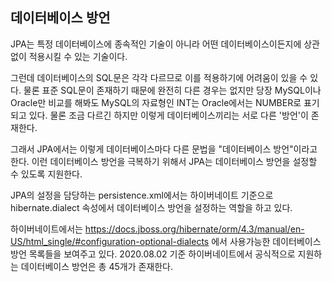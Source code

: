 ## 데이터베이스 방언

JPA는 특정 데이터베이스에 종속적인 기술이 아니라
어떤 데이터베이스이든지에 상관 없이 적용시킬 수 있는 기술이다.

그런데 데이터베이스의 SQL문은 각각 다르므로 이를 적용하기에 어려움이 있을 수 있다.
물론 표준 SQL문이 존재하기 때문에 완전히 다른 경우는 없지만
당장 MySQL이나 Oracle만 비교를 해봐도 MySQL의 자료형인 INT는 Oracle에서는 NUMBER로 표기되고 있다.
물론 조금 다르긴 하지만 이렇게 데이터베이스끼리는 서로 다른 '방언'이 존재한다.

그래서 JPA에서는 이렇게 데이터베이스마다 다른 문법을 "데이터베이스 방언"이라고 한다.
이런 데이터베이스 방언을 극복하기 위해서 JPA는 데이터베이스 방언을 설정할 수 있도록 지원한다.

JPA의 설정을 담당하는 persistence.xml에서는 하이버네이트 기준으로 hibernate.dialect 속성에서
데이터베이스 방언을 설정하는 역할을 하고 있다.

하이버네이트에서는
https://docs.jboss.org/hibernate/orm/4.3/manual/en-US/html_single/#configuration-optional-dialects
에서 사용가능한 데이터베이스 방언 목록들을 보여주고 있다.
2020.08.02 기준 하이버네이트에서 공식적으로 지원하는 데이터베이스 방언은 총 45개가 존재한다.